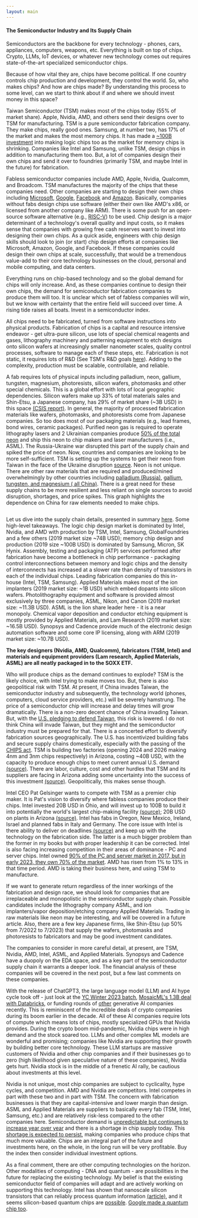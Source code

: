 ```yaml
---
layout: main
---
```


#### The Semiconductor Industry and Its Supply Chain

Semiconductors are the backbone for every technology - phones, cars, appliances, computers, weapons, etc. Everything is built on top of chips. Crypto, LLMs, IoT devices, or whatever new technology comes out requires state-of-the-art specialized semiconductor chips.

Because of how vital they are, chips have become political. If one country controls chip production and development, they control the world. So, who makes chips? And how are chips made? By understanding this process to some level, can we start to think about if and where we should invest money in this space?

Taiwan Semiconductor (TSM) makes most of the chips today (55% of market share). Apple, Nvidia, AMD, and others send their designs over to TSM for manufacturing. TSM is a pure semiconductor fabrication company. They make chips, really good ones. Samsung, at number two, has 17% of the market and makes the most memory chips. It has made a [~100B investment](https://www.fiercewireless.com/tech/samsung-to-invest-116b-logic-chips-as-memory-chip-market-shrinks) into making logic chips too as the market for memory chips is shrinking. Companies like Intel and Samsung, unlike TSM, design chips in addition to manufacturing them too. But, a lot of companies design their own chips and send it over to foundries (primarily TSM, and maybe Intel in the future) for fabrication.

Fabless semiconductor companies include AMD, Apple, Nvidia, Qualcomm, and Broadcom. TSM manufactures the majority of the chips that these companies need. Other companies are starting to design their own chips including [Microsoft](https://www.bloomberg.com/news/articles/2020-12-18/microsoft-is-designing-its-own-chips-for-servers-surface-pcs), [Google](https://www.cnbc.com/2021/09/06/why-tesla-apple-google-and-facebook-are-designing-their-own-chips.html), [Facebook](https://www.cnbc.com/2021/09/06/why-tesla-apple-google-and-facebook-are-designing-their-own-chips.html) and [Amazon](https://www.aboutamazon.com/news/aws/take-a-look-inside-the-lab-where-aws-makes-custom-chips). Basically, companies without fabs design chips use software (either their own like AMD's x86, or licensed from another company like ARM). There is some push for an open-source software alternative (e.g., [RISC-V](https://venturebeat.com/business/risc-v-grows-globally-as-an-alternative-to-arm-and-its-license-fees/)) to be used. Chip design is a major determinant of a technology's overall quality and input costs, so it makes sense that companies with growing free cash reserves want to invest into designing their own chips. As a quick aside, engineers with chip design skills should look to join (or start) chip design efforts at companies like Microsoft, Amazon, Google, and Facebook. If these companies could design their own chips at scale, successfully, that would be a tremendous value-add to their core technology businesses on the cloud, personal and mobile computing, and data centers.

Everything runs on chip-based technology and so the global demand for chips will only increase. And, as these companies continue to design their own chips, the demand for semiconductor fabrication companies to produce them will too. It is unclear which set of fabless companies will win, but we know with certainty that the entire field will succeed over time. A rising tide raises all boats. Invest in a semiconductor index.

All chips need to be fabricated, turned from software instructions into physical products. Fabrication of chips is a capital and resource intensive endeavor - get ultra-pure silicon, use lots of special chemical reagents and gases, lithography machinery and patterning equipment to etch designs onto silicon wafers at increasingly smaller nanometer scales, quality control processes, software to manage each of these steps, etc. Fabrication is not static, it requires lots of R&D (See TSM's R&D goals [here](https://www.tsmc.com/english/dedicatedFoundry/technology/future_rd)). Adding to the complexity, production must be scalable, controllable, and reliable.

A fab requires lots of physical inputs including palladium, neon, gallium, tungsten, magnesium, photoresists, silicon wafers, photomasks and other special chemicals. This is a global effort with lots of local geographic dependencies. Silicon wafers make up 33% of total materials sales and Shin-Etsu, a Japanese company, has 29% of market share (~3B USD) in this space [(CSIS report)](https://www.csis.org/analysis/mapping-semiconductor-supply-chain-critical-role-indo-pacific-region). In general, the majority of processed fabrication materials like wafers, photomasks, and photoresists come from Japanese companies. So too does most of our packaging materials (e.g., lead frames, bond wires, ceramic packages). Purified neon gas is required to operate lithography lasers and 2 Ukrainian companies produce [50% of the total neon](https://www.reuters.com/technology/exclusive-ukraine-halts-half-worlds-neon-output-chips-clouding-outlook-2022-03-11/) and ship this neon to chip makers and laser manufacturers (i.e., ASML). The Russia-Ukraine war disrupted this part of the supply chain and spiked the price of neon. Now, countries and companies are looking to be more self-sufficient. TSM is setting up the systems to get their neon from Taiwan in the face of the Ukraine disruption [source](https://asia.nikkei.com/Business/Tech/Semiconductors/TSMC-to-secure-neon-in-Taiwan-after-Ukraine-shock-for-chip-sector). Neon is not unique. There are other raw materials that are required and produced/mined overwhelmingly by other countries including [palladium (Russia)](https://www.reuters.com/business/palladium-propelled-record-highs-by-russia-supply-concerns-2022-03-07/), [gallium, tungsten, and magnesium ( all China)](https://cset.georgetown.edu/publication/the-semiconductor-supply-chain/). There is a great need for these supply chains to be more resilient and less reliant on single sources to avoid disruption, shortages, and price spikes. This graph highlights the dependence on China for raw elements needed to make chips.

![<img src="raw-materials.png" width="50"/>](/posts_code/chips/raw-materials.png)

Let us dive into the supply chain details, presented in summary [here](https://cset.georgetown.edu/publication/the-semiconductor-supply-chain/). Some high-level takeaways. The logic chip design market is dominated by Intel, Nvidia, and AMD with production by TSM, Intel, Samsung, GlobalFoundries and a few others (2019 market size ~74B USD); memory chip design and production (2019 size ~100B USD) is dominated by Samsung, Micron, SK Hynix. Assembly, testing and packaging (ATP) services performed after fabrication have become a bottleneck in chip performance - packaging control interconnections between memory and logic chips and the density of interconnects has increased at a slower rate than density of transistors in each of the individual chips. Leading fabrication companies do this in-house (Intel, TSM, Samsung). Applied Materials makes most of the ion implanters (2019 market size: ~1B USD) which embed dopants into silicon wafers. Photolithography equipment and software is provided almost exclusively by three companies, ASML, Nikon, and Canon (2019 market size: ~11.3B USD). ASML is the lion share leader here - it is a near monopoly. Chemical vapor deposition and conductor etching equipment is mostly provided by Applied Materials, and Lam Research (2019 market size: ~16.5B USD). Synopsys and Cadence provide much of the electronic design automation software and some core IP licensing, along with ARM (2019 market size: ~10.7B USD).

**The key designers (Nvidia, AMD, Qualcomm), fabricators (TSM, Intel) and materials and equipment providers (Lam research, Applied Materials, ASML) are all neatly packaged in to the SOXX ETF.**

Who will produce chips as the demand continues to explode? TSM is the likely choice, with Intel trying to make moves too. But, there is also geopolitical risk with TSM. At present, if China invades Taiwan, the semiconductor industry and subsequently, the technology world (phones, computers, cloud service providers, etc.) will be severely hamstrung. The price of a semiconductor chip will increase and delay times will grow dramatically. There is a non-zero decent chance of China invading Taiwan. But, with the [U.S. pledging to defend Taiwan](https://www.cfr.org/blog/while-pledging-defend-taiwan-china-biden-shifted-taiwan-independence-heres-why-matters), this risk is lowered. I do not think China will invade Taiwan, but they might and the semiconductor industry must be prepared for that. There is a concerted effort to diversify fabrication sources geographically. The U.S. has incentivized building fabs and secure supply chains domestically, especially with the passing of the [CHIPS act](https://www.congress.gov/bill/117th-congress/house-bill/4346).  TSM is building two factories (opening 2024 and 2026 making 4nm and 3nm chips respectively) in Arizona, costing ~40B USD, with the capacity to produce enough chips to meet current annual U.S. demand [(source)](https://www.cnbc.com/2022/12/06/tsmc-to-up-arizona-investment-to-40-billion-with-second-semiconductor-chip-plant.html). There are labor, culture, cost and other hurdles that TSM and its suppliers are facing in Arizona adding some uncertainty into the success of this investment [(source)](https://www.nytimes.com/2023/02/22/technology/tsmc-arizona-factory-tensions.html). Geopolitically, this makes sense though.

Intel CEO Pat Gelsinger wants to compete with TSM as a premier chip maker. It is Pat's vision to diversify where fabless companies produce their chips. Intel invested 20B USD in Ohio, and will invest up to 100B to build it into potentially the world's largest chip-making facility [(source)](https://www.reuters.com/technology/intel-plans-new-chip-manufacturing-site-ohio-report-2022-01-21/); 20B USD on plants in Arizona [(source)](https://www.intel.com/content/www/us/en/newsroom/news/intel-breaks-ground-two-new-leading-edge-chip-factories-arizona.html). Intel has fabs in Oregon, New Mexico, Ireland, Israel and planned fabs in Italy and Germany. The core issue with Intel is there ability to deliver on deadlines [(source)](https://www.nytimes.com/2023/01/10/technology/intel-sapphire-rapids-microprocessor.html) and keep up with the technology on the fabrication side. The latter is a much bigger problem than the former in my books but with proper leadership it can be corrected. Intel is also facing increasing competition in their areas of dominance - PC and server chips. Intel owned [90% of the PC and server market in 2017, but in early 2023, they own 70% of the market](https://www.reuters.com/technology/stumbling-intel-seeing-amd-gain-ground-says-it-will-recover-balance-2023-01-27/). AMD has risen from 1% to 13% in that time period. AMD is taking their business here, and using TSM to manufacture.

If we want to generate return regardless of the inner workings of the fabrication and design race, we should look for companies that are irreplaceable and monopolistic in the semiconductor supply chain. Possible candidates include the lithography company ASML, and ion implanters/vapor deposition/etching company Applied Materials. Trading in raw materials like neon may be interesting, and will be covered in a future article. Also, there are a few key Japanese firms, like Shin-Etsu (up 50% from 7/2022 to 7/2023) that supply the wafers, photomasks and photoresists to fabricators and may be good investment candidates.

The companies to consider in more careful detail, at present, are TSM, Nvidia, AMD, Intel, ASML, and Applied Materials. Synopsys and Cadence have a duopoly on the EDA space, and as a key part of the semiconductor supply chain it warrants a deeper look. The financial analysis of these companies will be covered in the next post, but a few last comments on these companies.

With the release of ChatGPT3, the large language model (LLM) and AI hype cycle took off - just look at the [YC Winter 2023 batch](https://news.crunchbase.com/venture/y-combinator-winter-2023-shift-ai-devtools-b2b/), [MosaicML's 1.3B deal with Databricks](https://www.mosaicml.com/blog/mosaicml-databricks-generative-ai-for-all), or funding rounds of [other](https://techcrunch.com/2022/10/17/stability-ai-the-startup-behind-stable-diffusion-raises-101m/) generative AI companies recently. This is reminiscent of the incredible deals of crypto companies during its boom earlier in the decade. All of these AI companies require lots of compute which means lots of chips, mostly specialized GPUs that Nvidia provides. During the crypto boom mid-pandemic, Nvidia chips were in high demand and the stock soared too. LLMs and other complex ML models are wonderful and promising; companies like Nvidia are supporting their growth by building better core technology. These LLM startups are massive customers of Nvidia and other chip companies and if their businesses go to zero (high likelihood given speculative nature of these companies), Nvidia gets hurt. Nvidia stock is in the middle of a frenetic AI rally, be cautious about investments at this level.

Nvidia is not unique, most chip companies are subject to cyclicality, hype cycles, and competition. AMD and Nvidia are competitors. Intel competes in part with these two and in part with TSM. The concern with fabrication businesses is that they are capital-intensive and lower margin than design. ASML and Applied Materials are suppliers to basically every fab (TSM, Intel, Samsung, etc.) and are relatively risk-less compared to the other companies here. Semiconductor demand is [unpredictable but continues to increase year over year](https://fortune.com/2023/03/11/chips-and-science-act-semiconductor-shortage-rakesh-kumar/) and there is a shortage in chip supply today. This [shortage is expected to persist](https://spectrum.ieee.org/chip-shortage), making companies who produce chips that much more valuable. Chips are an integral part of the future and investments here, on the whole, in the long run will be very profitable. Buy the index then consider individual investment options. 

As a final comment, there are other computing technologies on the horizon. Other modalities of computing - DNA and quantum - are possibilities in the future for replacing the existing technology. My belief is that the existing semiconductor field of companies will adapt and are actively working on supporting this technology. Intel has shown that nanoscale silicon transistors that can reliably process quantum information [(article)](https://www.discovermagazine.com/the-sciences/quantum-computer-chips-manufactured-using-mass-market-industrial-fabrication), and it seems silicon-based quantum chips are [possible](https://www.hpcwire.com/off-the-wire/building-a-silicon-quantum-computer-chip-atom-by-atom/). [Google made a quantum chip too](https://en.wikipedia.org/wiki/Sycamore_processor).
